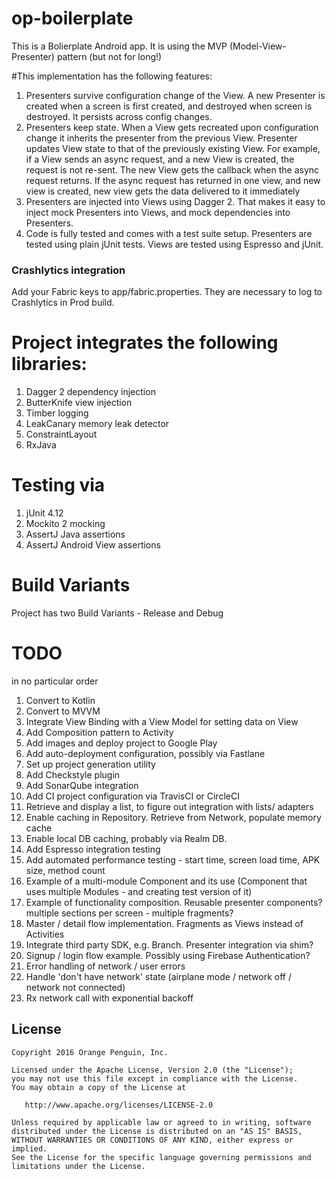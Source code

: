 # op-boilerplate

This is a Bolierplate Android app.
It is using the MVP (Model-View-Presenter) pattern (but not for long!)

#This implementation has the following features:

1. Presenters survive configuration change of the View. A new Presenter is created when a screen is first created, and destroyed when screen is destroyed. It persists across config changes.
1. Presenters keep state. When a View gets recreated upon configuration change it inherits the presenter from the previous View. Presenter updates View state to that of the previously existing View. For example, if a View sends an async request, and a new View is created, the request is not re-sent. The new View gets the callback when the async request returns. If the async request has returned in one view, and new view is created, new view gets the data delivered to it immediately
1. Presenters are injected into Views using Dagger 2. That makes it easy to inject mock Presenters into Views, and mock dependencies into Presenters.
1. Code is fully tested and comes with a test suite setup. Presenters are tested using plain jUnit tests. Views are tested using Espresso and jUnit.

### Crashlytics integration

Add your Fabric keys to app/fabric.properties. They are necessary to log to Crashlytics in Prod build.

# Project integrates the following libraries:
1. Dagger 2 dependency injection
1. ButterKnife view injection
1. Timber logging
1. LeakCanary memory leak detector
1. ConstraintLayout 
1. RxJava

# Testing via
1. jUnit 4.12
1. Mockito 2 mocking
1. AssertJ Java assertions
1. AssertJ Android View assertions

# Build Variants
Project has two Build Variants - Release and Debug 

# TODO
 in no particular order
1. Convert to Kotlin
1. Convert to MVVM
1. Integrate View Binding with a View Model for setting data on View
1. Add Composition pattern to Activity
1. Add images and deploy project to Google Play
1. Add auto-deployment configuration, possibly via Fastlane
1. Set up project generation utility 
1. Add Checkstyle plugin
1. Add SonarQube integration
1. Add CI project configuration via TravisCI or CircleCI
1. Retrieve and display a list, to figure out integration with lists/ adapters
1. Enable caching in Repository. Retrieve from Network, populate memory cache
1. Enable local DB caching, probably via Realm DB.
1. Add Espresso integration testing
1. Add automated performance testing - start time, screen load time, APK size, method count
1. Example of a multi-module Component and its use (Component that uses multiple Modules - and creating test version of it)
1. Example of functionality composition. Reusable presenter components?
 multiple sections per screen - multiple fragments?
1. Master / detail flow implementation. Fragments as Views instead of Activities
1. Integrate third party SDK, e.g. Branch. Presenter integration via shim?
1. Signup / login flow example. Possibly using Firebase Authentication?
1. Error handling of network / user errors
1. Handle 'don't have network' state (airplane mode / network off / network not connected)
1. Rx network call with exponential backoff

License
--------

    Copyright 2016 Orange Penguin, Inc.

    Licensed under the Apache License, Version 2.0 (the "License");
    you may not use this file except in compliance with the License.
    You may obtain a copy of the License at

       http://www.apache.org/licenses/LICENSE-2.0

    Unless required by applicable law or agreed to in writing, software
    distributed under the License is distributed on an "AS IS" BASIS,
    WITHOUT WARRANTIES OR CONDITIONS OF ANY KIND, either express or implied.
    See the License for the specific language governing permissions and
    limitations under the License.

